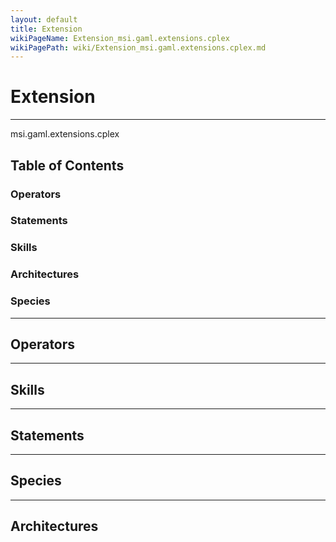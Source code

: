 ```yaml
---
layout: default
title: Extension
wikiPageName: Extension_msi.gaml.extensions.cplex
wikiPagePath: wiki/Extension_msi.gaml.extensions.cplex.md
---
```


# Extension

----

 msi.gaml.extensions.cplex

## Table of Contents
### Operators


### Statements


### Skills


### Architectures



### Species



----

## Operators
	

----

## Skills
	

----

## Statements
		
	
----

## Species
	
	
----

## Architectures 
	
